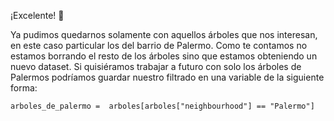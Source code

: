 ¡Excelente! 🌟

Ya pudimos quedarnos solamente con aquellos árboles que nos interesan, en este caso particular los del barrio de Palermo. Como te contamos no estamos borrando el resto de los árboles sino que estamos obteniendo un nuevo dataset. Si quisiéramos trabajar a futuro con solo los árboles de Palermos podríamos guardar nuestro filtrado en una variable de la siguiente forma:

`arboles_de_palermo =  arboles[arboles["neighbourhood"] == "Palermo"]`
